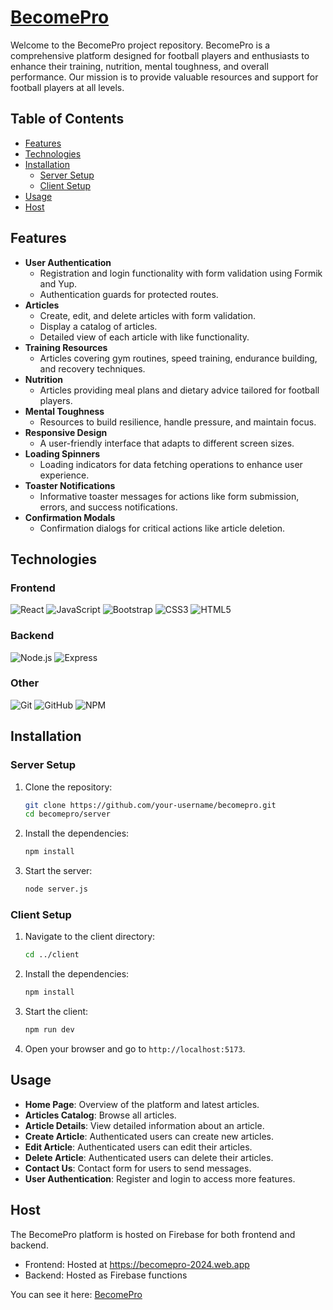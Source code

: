 # [BecomePro](https://becomepro-2024.web.app)

Welcome to the BecomePro project repository. BecomePro is a comprehensive platform designed for football players and enthusiasts to enhance their training, nutrition, mental toughness, and overall performance. Our mission is to provide valuable resources and support for football players at all levels.

## Table of Contents

- [Features](#features)
- [Technologies](#technologies)
- [Installation](#installation)
  - [Server Setup](#server-setup)
  - [Client Setup](#client-setup)
- [Usage](#usage)
- [Host](#host)

## Features

- **User Authentication**
  - Registration and login functionality with form validation using Formik and Yup.
  - Authentication guards for protected routes.
- **Articles**
  - Create, edit, and delete articles with form validation.
  - Display a catalog of articles.
  - Detailed view of each article with like functionality.
- **Training Resources**
  - Articles covering gym routines, speed training, endurance building, and recovery techniques.
- **Nutrition**
  - Articles providing meal plans and dietary advice tailored for football players.
- **Mental Toughness**
  - Resources to build resilience, handle pressure, and maintain focus.
- **Responsive Design**
  - A user-friendly interface that adapts to different screen sizes.
- **Loading Spinners**
  - Loading indicators for data fetching operations to enhance user experience.
- **Toaster Notifications**
  - Informative toaster messages for actions like form submission, errors, and success notifications.
- **Confirmation Modals**
  - Confirmation dialogs for critical actions like article deletion.

## Technologies

### Frontend

<p>
  <img src="https://img.icons8.com/color/48/000000/react-native.png" alt="React" />
  <!-- <img src="https://img.icons8.com/color/48/000000/redux.png" alt="Redux" /> -->
  <img src="https://img.icons8.com/color/48/000000/javascript.png" alt="JavaScript" />
  <img src="https://img.icons8.com/color/48/000000/bootstrap.png" alt="Bootstrap" />
  <img src="https://img.icons8.com/color/48/000000/css3.png" alt="CSS3" />
  <img src="https://img.icons8.com/color/48/000000/html-5.png" alt="HTML5" />
</p>

### Backend

<p>
  <img src="https://img.icons8.com/color/48/000000/nodejs.png" alt="Node.js" />
  <img src="https://img.icons8.com/color/48/000000/express.png" alt="Express" />
  <!-- <img src="https://img.icons8.com/color/48/000000/mongodb.png" alt="MongoDB" /> -->
</p>

### Other

<p>
  <img src="https://img.icons8.com/color/48/000000/git.png" alt="Git" />
  <img src="https://img.icons8.com/color/48/000000/github.png" alt="GitHub" />
  <img src="https://img.icons8.com/color/48/000000/npm.png" alt="NPM" />
  <!-- <img src="https://img.icons8.com/color/48/000000/heroku.png" alt="Heroku" /> -->
</p>

## Installation

### Server Setup

1. Clone the repository:

   ```sh
   git clone https://github.com/your-username/becomepro.git
   cd becomepro/server
   ```

2. Install the dependencies:

   ```sh
   npm install
   ```

3. Start the server:

   ```sh
   node server.js
   ```

### Client Setup

1. Navigate to the client directory:

   ```sh
   cd ../client
   ```

2. Install the dependencies:

   ```sh
   npm install
   ```

3. Start the client:

   ```sh
   npm run dev
   ```

4. Open your browser and go to `http://localhost:5173`.

## Usage

- **Home Page**: Overview of the platform and latest articles.
- **Articles Catalog**: Browse all articles.
- **Article Details**: View detailed information about an article.
- **Create Article**: Authenticated users can create new articles.
- **Edit Article**: Authenticated users can edit their articles.
- **Delete Article**: Authenticated users can delete their articles.
- **Contact Us**: Contact form for users to send messages.
- **User Authentication**: Register and login to access more features.

## Host

The BecomePro platform is hosted on Firebase for both frontend and backend.

- Frontend: Hosted at https://becomepro-2024.web.app
- Backend: Hosted as Firebase functions

You can see it here: <a href="https://becomepro-2024.web.app">BecomePro</a>
